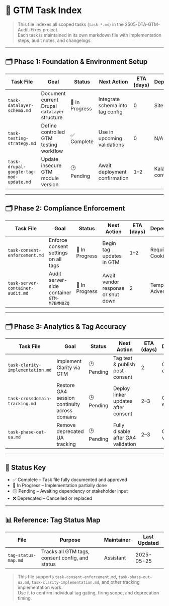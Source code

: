 # 🧩 GTM Task Index
> This file indexes all scoped tasks (`task-*.md`) in the 2505-DTA-GTM-Audit-Fixes project.  
> Each task is maintained in its own markdown file with implementation steps, audit notes, and changelogs.

---

## 🗂️ Phase 1: Foundation & Environment Setup

| Task File                          | Goal                                          | Status        | Next Action                         | ETA (days) | Dependency            |
|-----------------------------------|-----------------------------------------------|---------------|-------------------------------------|------------|-----------------------|
| `task-datalayer-schema.md`        | Document current Drupal `dataLayer` structure | 🚧 In Progress | Integrate schema into tag config    | 0          | Site access            |
| `task-testing-strategy.md`        | Define controlled GTM testing workflow        | ✅ Complete    | Use in upcoming validations         | 0          | N/A                   |
| `task-drupal-google-tag-mod-update.md` | Update insecure GTM module version        | 🕒 Pending     | Await deployment confirmation       | 1–2        | Kalamuna contractor   |

---

## 🗂️ Phase 2: Compliance Enforcement

| Task File                          | Goal                                          | Status        | Next Action                         | ETA (days) | Dependency            |
|-----------------------------------|-----------------------------------------------|---------------|-------------------------------------|------------|-----------------------|
| `task-consent-enforcement.md`     | Enforce consent settings on all tags          | 🚧 In Progress | Begin tag updates in GTM            | 1–2        | Requires Cookiebot    |
| `task-server-container-audit.md`  | Audit server-side container `GTM-M7BMM8ZQ`    | 🚧 In Progress | Await vendor response or shut down  | 2          | Temple Advertising     |

---

## 🗂️ Phase 3: Analytics & Tag Accuracy

| Task File                          | Goal                                          | Status        | Next Action                         | ETA (days) | Dependency            |
|-----------------------------------|-----------------------------------------------|---------------|-------------------------------------|------------|-----------------------|
| `task-clarity-implementation.md`  | Implement Clarity via GTM                     | 🕒 Pending     | Tag test & publish post-consent     | 2          | Consent enforcement    |
| `task-crossdomain-tracking.md`   | Restore GA4 session continuity across domains | 🕒 Pending     | Deploy linker updates after consent | 2–3        | Consent enforcement    |
| `task-phase-out-ua.md`           | Remove deprecated UA tracking                 | 🕒 Pending     | Fully disable after GA4 validation  | 2–3        | GA4 validated          |

---

## 🧭 Status Key
- ✅ Complete – Task file fully documented and approved
- 🚧 In Progress – Implementation partially done
- 🕒 Pending – Awaiting dependency or stakeholder input
- ❌ Deprecated – Cancelled or replaced

---

## 📊 Reference: Tag Status Map

| File                  | Purpose                                       | Maintainer | Last Updated |
|-----------------------|-----------------------------------------------|------------|---------------|
| `tag-status-map.md`   | Tracks all GTM tags, consent config, and status | Assistant  | 2025-05-25    |

> This file supports `task-consent-enforcement.md`, `task-phase-out-ua.md`, `task-clarity-implementation.md`, and other tracking implementation work.  
> Use it to confirm individual tag gating, firing scope, and deprecation timing.

